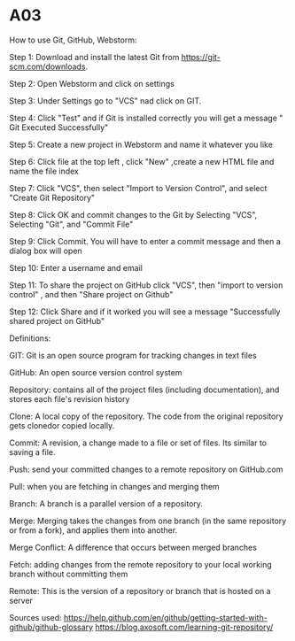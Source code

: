 # A03

How to use Git, GitHub, Webstorm:

Step 1: Download and install the latest Git from https://git-scm.com/downloads.

Step 2: Open Webstorm and click on settings

Step 3: Under Settings go to "VCS" nad click on GIT.

Step 4: Click "Test" and if Git is installed correctly you will get a message " Git Executed Successfully"

Step 5: Create a new project in Webstorm and name it whatever you like

Step 6: Click file at the top left , click "New" ,create a new HTML file and name the file index

Step 7: Click "VCS", then select "Import to Version Control", and select "Create Git Repository"

Step 8: Click OK and commit changes to the Git by Selecting "VCS", Selecting "Git", and "Commit File"

Step 9: Click Commit. You will have to enter a commit message and then a dialog box will open

Step 10: Enter a username and email

Step 11: To share the project on GitHub click "VCS", then "import to version control" , and  then "Share project on Github"

Step 12: Click Share and if it worked you will see a message "Successfully shared project on GitHub"

Definitions:

GIT: Git is an open source program for tracking changes in text files

GitHub: An open source version control system

Repository:  contains all of the project files (including documentation), and stores each file's revision history

Clone: A local copy of the repository. The code from the original repository gets clonedor copied locally.

Commit: A revision, a change made to a file or set of files. Its similar to saving a file.

Push: send your committed changes to a remote repository on GitHub.com

Pull: when you are fetching in changes and merging them

Branch: A branch is a parallel version of a repository.

Merge: Merging takes the changes from one branch (in the same repository or from a fork), and applies them into another.

Merge Conflict: A difference that occurs between merged branches

Fetch: adding changes from the remote repository to your local working branch without committing them

Remote: This is the version of a repository or branch that is hosted on a server






Sources used:
https://help.github.com/en/github/getting-started-with-github/github-glossary
https://blog.axosoft.com/learning-git-repository/
